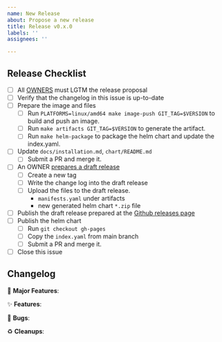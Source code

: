 ```yaml
---
name: New Release
about: Propose a new release
title: Release v0.x.0
labels: ''
assignees: ''

---
```


## Release Checklist
<!--
Please do not remove items from the checklist
-->
- [ ] All [OWNERS](https://github.com/inftyai/llmaz/blob/main/OWNERS) must LGTM the release proposal
- [ ] Verify that the changelog in this issue is up-to-date
- [ ] Prepare the image and files
  - [ ] Run `PLATFORMS=linux/amd64 make image-push GIT_TAG=$VERSION`  to build and push an image.
  - [ ] Run `make artifacts GIT_TAG=$VERSION` to generate the artifact.
  - [ ] Run `make helm-package` to package the helm chart and update the index.yaml.
- [ ] Update `docs/installation.md`, `chart/README.md`
  - [ ] Submit a PR and merge it.
- [ ] An OWNER [prepares a draft release](https://github.com/inftyai/llmaz/releases)
  - [ ] Create a new tag
  - [ ] Write the change log into the draft release
  - [ ] Upload the files to the draft release.
      - `manifests.yaml` under artifacts
      - new generated helm chart `*.zip` file
- [ ] Publish the draft release prepared at the [Github releases page](https://github.com/inftyai/llmaz/releases)
- [ ] Publish the helm chart
  - [ ] Run `git checkout gh-pages`
  - [ ] Copy the `index.yaml` from main branch
  - [ ] Submit a PR and merge it.
- [ ] Close this issue

## Changelog
<!--
Describe changes since the last release here.
-->

🚀 **Major Features**:

✨ **Features**:

🐛 **Bugs**:

♻️ **Cleanups**: